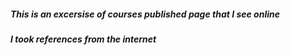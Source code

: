 ##### This is an excersise of courses published page that I see online
##### I took references from the internet
